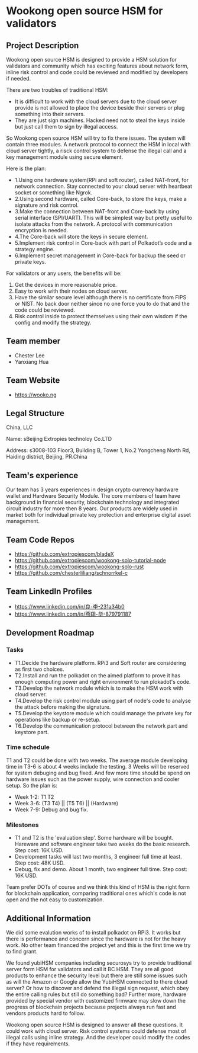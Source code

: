 # Wookong open source HSM for validators

## Project Description
Wookong open source HSM is designed to provide a HSM solution for validators and community which has exciting features about network form,  inline risk control and code could be reviewed and modified by developers if needed.

There are two troubles of traditional HSM:
* It is difficult to work with the cloud servers due to the cloud server provide is not allowed to place the device beside their servers or plug  something into their servers.
* They are just sign machines. Hacked need not to steal the keys inside but just call them to sign by illegal access. 

So Wookong open source HSM will try to fix there issues. The system will contain three modules. A network protocol to connect the HSM in local with cloud server tightly, a risck control system to defense the illegal call and a key management module using secure element.

Here is the plan:
* 1.Using one hardware system(RPi and soft router), called NAT-front, for network connection. Stay connected to your cloud server with heartbeat socket or something like Ngrok.
* 2.Using second hardware, called Core-back, to store the keys, make a signature and risk control. 
* 3.Make the connection between NAT-front and Core-back by using serial interface (SPI/UART). This will be simplest way but pretty useful to isolate attacks from the network. A protocol with communication encryption is needed.
* 4.The Core-back will store the keys in secure element.
* 5.Implement risk control in Core-back with part of Polkadot’s code and a strategy engine.
* 6.Implement secret management in Core-back for backup the seed or private keys.

For validators or any users, the benefits will be:
1. Get the devices in more reasonable price.
2. Easy to work with their nodes on cloud server.
3. Have the similar secure level although there is no certificate from FIPS or NIST. No back door neither since no one force you to do that and the code could be reviewed.
4. Risk control inside to protect themselves using their own wisdom if the config and modify the strategy.


## Team member
* Chester Lee
* Yanxiang Hua

## Team Website	
* https://wooko.ng

## Legal Structure 
China, LLC

Name: sBeijing Extropies technoloy Co.LTD

Address: s3008-103 Floor3, Building B, Tower 1, No.2 Yongcheng North Rd, Haiding district, Beijing, PR.China

## Team's experience
Our team has 3 years experiences in design crypto currency hardware wallet and  Hardware Security Module. The core members of team have background in financial security, blockchain technology and integrated circuit industry for more then 8 years. Our products are widely used in market both for individual private key protection and enterprise digital asset management.

## Team Code Repos
* https://github.com/extropiescom/bladeX
* https://github.com/extropiescom/wookong-solo-tutorial-node
* https://github.com/extropiescom/wookong-solo-rust
* https://github.com/chesterliliang/schnorrkel-c

## Team LinkedIn Profiles
* https://www.linkedin.com/in/良-李-231a34b0
* https://www.linkedin.com/in/燕翔-华-879791187

## Development Roadmap

### Tasks
* T1.Decide the hardware platform. RPi3 and Soft router are considering as first two choices.
* T2.Install and run the polkadot on the aimed platform to prove it has enough computing power and right environment to run plokadot's code.
* T3.Develop the network module which is to make the HSM work with cloud server.
* T4.Develop the risk control module using part of node's code to analyse the attack before making the signature.
* T5.Develop the keystore module which could manage the private key for operations like backup or re-setup.
* T6.Develop the communication protocol between the network part and keystore part.

### Time schedule
T1 and T2 could be done with two weeks.
The average module developing time in T3-6 is about 4 weeks include the testing.
3 Weeks will be reserved for system debuging and bug fixed. And few more time should be spend on hardware issues such as the power supply, wire connection and cooler setup.  So the plan is:
* Week 1-2: T1 T2
* Week 3-6: (T3 T4) || (T5 T6) || (Hardware)
* Week 7-9: Debug and bug fix.

### Milestones
* T1 and T2 is the 'evaluation step'. Some hardware will be bought. Hareware  and software engineer take two weeks do the basic research. Step cost: 16K USD.
* Development tasks will last two months, 3 engineer full time at least. Step cost: 48K USD.
* Debug, fix and demo. About 1 month, two engineer full time. Step cost: 16K USD.

Team prefer DOTs of course and we think this kind of HSM is the right form for blockchain application, comparing traditional ones which's code is not open and the not easy to customization.


## Additional Information
We did some evalution works of to install polkadot on RPi3. It works but there is performance and concern since the hardware is not for the heavy work. No other team financed the project yet and this is the first time we try to find grant.

We found yubiHSM companies including securosys try to provide traditional server form HSM for validators and call it BC HSM. They are all good products to enhance the security level but there are still some issues such as will the Amazon or Google allow the YubiHSM connected to there cloud server? Or how to discover and defend the illegal sign request, which obey the entire calling rules but still do something bad? Further more, hardware provided by special vendor with customized firmware may slow down the progress of blockchain projects because projects always run fast and vendors products hard to follow.

Wookong open source HSM is designed to answer all these questions. It could work with cloud server. Risk control systems could defense most of illegal calls using inline strategy. And the developer could modify the codes if they have requirements.

